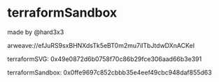 # terraformSandbox

made by @hard3x3

arweave://efJuRS9sxBHNXdsTk5eBT0m2mu7iITbJtdwDXnACKeI

terraformSVG: 0x49e0872d6b0758f70c86b29fce306aad66b3e391

terraformSandbox: 0x0ffe9697c852cbbb35e4eef49cbc948daf855d63
